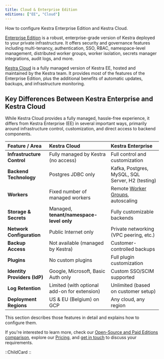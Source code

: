 ```yaml
---
title: Cloud & Enterprise Edition
editions: ["EE", "Cloud"]
---
```


How to configure Kestra Enterprise Edition and Kestra Cloud.

[Enterprise Edition](/enterprise) is a robust, enterprise-grade version of Kestra deployed to your private infrastructure. It offers security and governance features including multi-tenancy, authentication, SSO, RBAC, namespace-level management, distributed worker groups, worker isolation, secrets manager integrations, audit logs, and more.

[Kestra Cloud](/cloud) is a fully managed version of Kestra EE, hosted and maintained by the Kestra team. It provides most of the features of the Enterprise Edition, plus the additional benefits of automatic updates, backups, and infrastructure monitoring.

## Key Differences Between Kestra Enterprise and Kestra Cloud

While Kestra Cloud provides a fully managed, hassle-free experience, it differs from Kestra Enterprise (EE) in several important ways, primarily around infrastructure control, customization, and direct access to backend components.

| Feature / Area                    | Kestra Cloud                                       | Kestra Enterprise                        |
| :--------------------------------- | :------------------------------------------------ | :--------------------------------------- |
| **Infrastructure Control**         | Fully managed by Kestra (no access)               | Full control and customization          |
| **Backend Technology**             | Postgres JDBC only                                | Kafka, Postgres, MySQL, SQL Server, H2 (testing)   |
| **Workers**                        | Fixed number of managed workers                  | Remote [Worker Groups](04.scalability/worker-group.md), autoscaling        |
| **Storage & Secrets**              | Managed, **tenant/namespace-level only**             | Fully customizable backends              |
| **Network Configuration**          | Public Internet only                             | Private networking (VPC peering, etc.)   |
| **Backup Access**                  | Not available (managed by Kestra)                 | Customer-controlled backups              |
| **Plugins**                        | No custom plugins                                | Full plugin customization                |
| **Identity Providers (IdP)**        | Google, Microsoft, Basic Auth only                | Custom SSO/SCIM supported                 |
| **Log Retention**                  | Limited (with optional add-on for extension)      | Unlimited (based on customer setup)      |
| **Deployment Regions**             | US & EU (Belgium) on GCP                          | Any cloud, any region                    |

This section describes those features in detail and explains how to configure them.

If you're interested to learn more, check our [Open-Source and Paid Editions comparison](../oss-vs-paid.md), explore our [Pricing](/pricing), and [get in touch](/demo) to discuss your requirements.

::ChildCard
::
